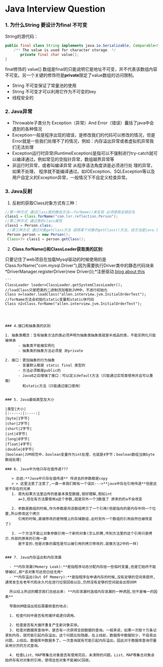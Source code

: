 # Java Interview Question 

### 1.  为什么String 要设计为final 不可变 
String的源代码：

```java
public final class String implements java.io.Serializable, Comparable<String>, CharSequence {
    /** The value is used for character storage. */
       private final char value[];  
}
```
final修饰的 value[] 数组是final的只能说明它是地址不可变，并不代表该数组内容不可变。另一个关键的修饰符是**private**限定了value数组的访问限制。
       
   - String 不可变保证了常量池的使用
   - String 不可变才可以利用它作为不可变的key
   - 线程安全的

### 2. Java异常
   - Throwable子类分为  Exception（异常）And Error（错误）囊括了java中会遇到的各种情况
   - Exception一般是程序出现的错误，是修改我们的代码可以修改的情况，但是Error就是一些我们处理不了的情况，例如：内存溢出异常或者虚拟机异常我们无法处理
   - Exception运行时异常(RuntimeException)是指可以不强制进行try-catch就可以编译通过。例如常见的空指针异常，数组越界异常等
   - 非运行时异常，或者叫编译异常 从程序语法角度讲是必须进行处  理的异常，如果不处理，
   程序就不能编译通过。如IOException、SQLException等以及用户自定义的Exception异常，一般情况下不自定义检查异常。
   

### 3. Java反射
1. 反射的获取Class对象方式有三种：      
  
  ``` java
  //第一种方式 通过Class类的静态方法——forName()来实现 必须使用全限定名
  class1 = Class.forName("com.lvr.reflection.Person");
  //第二种方式 通过类的class属性
  class1 = Person.class;
   //第三种方式 通过对象getClass方法 调用某个对象的getClass()方法。该方法是java.lang.Object类中的一个方法
   Person person = new Person();
   Class<?> class1 = person.getClass();
  ```
   
   
2. **Class.forName()和ClassLoader获取类的区别**:

  只要记住了web项目在加载Mysql驱动的时候使用的是Class.forName("com.mysql.Driver"),因为需要执行Driver类中的静态代码块来 *DriverManager.registerDriver(new Driver());*注册驱动.[blog about this](http://www.importnew.com/29389.html)

	```
	ClassLoader loader=ClassLoader.getSystemClassLoader();
	//loadClass只是把类的二进制流加载到JVM中，不进行初始化
	Class n=loader.loadClass("allen.interview.jvm.InitialOrderTest");
	//forName方法会初始化static变量和static块代码
	Class n2=Class.forName("allen.interview.jvm.InitialOrderTest");
```
  


### 4.接口和抽象类的区别

1. 抽象类概念：含有抽象方法的类必须声明为抽象类抽象类就是半成品的类，不能实例化只能被继承
      - 抽象类不能被实例化
      - 抽象类的抽象方法必须是 非private

2. 接口：更加抽象的行为抽象
      - 变量默认都是 static final 类型的
      - 方法必须都是public的
      - Java8之后增强了接口：可以定义default方法（只能通过实现类使用并且可以重载）
        和static方法（只能通过接口使用）


### 5. Java基础类型及大小

|类型|大小| 
|:-----:|:----:|
|byte|1字节|
|char|2字节|
|short|2字节|
|int|4字节|
|long|8字节|
|float|4字节|
|double|8字节|
|boolean|JVM规范中，boolean变量作为int处理，也就是4字节；boolean数组当做byte数组处理|

### 6. Java中为啥只存在值传递???

   > 总结:**Java中只存在值传递** 传进去的参数都是copy
   > > 这里注意了注意了,一直一来我们都有一个误区--->**java中存在引用传递**但是这是不存在的兄弟
   1. 首先如果方法里边传的是基本类型数据,很好理解,假如int
      a=3,现在有方法要使用a这个参数,就是另外一个3数值了 原来的的a不会改变  
     
   2. 参数是数组的时候,作为参数是将该数组拷贝了一个引用(但是指向的是内存中同一个位置,所以修改这个拷贝
      引用的时候,直接修改的是物理上的存储数组.此时另外一个数组的引用自然也被改变了)
     
   3. 一个方法不能让对象参数引用一个新的对象(怎么折腾,传到方法里的这个引用只是拷贝.外部的原来的引用一直
      是不变的.但是对象的属性是可以被引用的拷贝修改的.就像方法2中的一样)
      
      
### 7. Java内存溢出和内存泄漏

  - **内存泄漏(Memery Leak):**是指程序动态分配内存给一些临时变量,但是它始终不能够被GC,即*该对象可达但已经无用*
  - **内存溢出(Out Of Memery):**是指程序在申请内存的时候,没有足够的空间来提供,通常发生在老年代和永久代在进行垃圾回收以后,仍然没有足够的空间就会出现OOM

  所以综上所述的概念我们总结出来: **内存泄漏时造成内存泄漏的一种诱因,但不是唯一的因素**
  
  导致OOM错误出现后需要排查的地点:
  
  1. 检查代码中是否有死循环或递归调用。

  2. 检查是否有大循环重复产生新对象实体。
  3. 检查对数据库查询中，是否有一次获得全部数据的查询。一般来说，如果一次取十万条记录到内存，就可能引起内存溢出。这个问题比较隐蔽，在上线前，数据库中数据较少，不容易出问题，上线后，数据库中数据多了，一次查询就有可能引起内存溢出。因此对于数据库查询尽量采用分页的方式查询。

  4. 检查List、MAP等集合对象是否有使用完后，未清除的问题。List、MAP等集合对象会始终存有对对象的引用，使得这些对象不能被GC回收。

  
  
  
  
  
  
  
  
  
  
  
  
  
  
  
  
  
